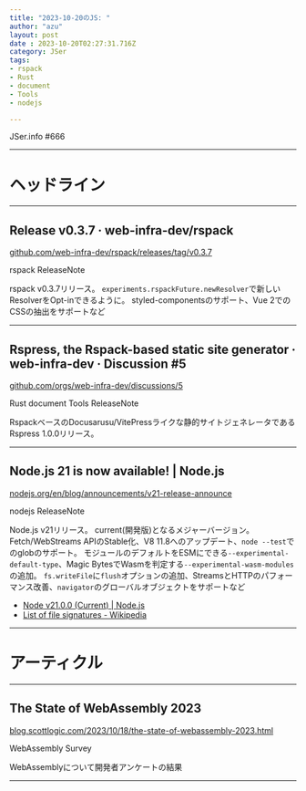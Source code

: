 ```yaml
---
title: "2023-10-20のJS: "
author: "azu"
layout: post
date : 2023-10-20T02:27:31.716Z
category: JSer
tags:
- rspack
- Rust
- document
- Tools
- nodejs

---
```


JSer.info #666

----

<h1 class="site-genre">ヘッドライン</h1>

----

## Release v0.3.7 · web-infra-dev/rspack
[github.com/web-infra-dev/rspack/releases/tag/v0.3.7](https://github.com/web-infra-dev/rspack/releases/tag/v0.3.7 "Release v0.3.7 · web-infra-dev/rspack")
<p class="jser-tags jser-tag-icon"><span class="jser-tag">rspack</span> <span class="jser-tag">ReleaseNote</span></p>

rspack v0.3.7リリース。
`experiments.rspackFuture.newResolver`で新しいResolverをOpt-inできるように。
styled-componentsのサポート、Vue 2でのCSSの抽出をサポートなど


----

## Rspress, the Rspack-based static site generator · web-infra-dev · Discussion #5
[github.com/orgs/web-infra-dev/discussions/5](https://github.com/orgs/web-infra-dev/discussions/5 "Rspress, the Rspack-based static site generator · web-infra-dev · Discussion #5")
<p class="jser-tags jser-tag-icon"><span class="jser-tag">Rust</span> <span class="jser-tag">document</span> <span class="jser-tag">Tools</span> <span class="jser-tag">ReleaseNote</span></p>

RspackベースのDocusarusu/VitePressライクな静的サイトジェネレータであるRspress 1.0.0リリース。


----

## Node.js 21 is now available! | Node.js
[nodejs.org/en/blog/announcements/v21-release-announce](https://nodejs.org/en/blog/announcements/v21-release-announce "Node.js 21 is now available! | Node.js")
<p class="jser-tags jser-tag-icon"><span class="jser-tag">nodejs</span> <span class="jser-tag">ReleaseNote</span></p>

Node.js v21リリース。
current(開発版)となるメジャーバージョン。
Fetch/WebStreams APIのStable化、V8 11.8へのアップデート、`node --test`でのglobのサポート。
モジュールのデフォルトをESMにできる`--experimental-default-type`、Magic BytesでWasmを判定する`--experimental-wasm-modules`の追加。
`fs.writeFile`に`flush`オプションの追加、StreamsとHTTPのパフォーマンス改善、`navigator`のグローバルオブジェクトをサポートなど

- [Node v21.0.0 (Current) | Node.js](https://nodejs.org/en/blog/release/v21.0.0 "Node v21.0.0 (Current) | Node.js")
- [List of file signatures - Wikipedia](https://en.wikipedia.org/wiki/List_of_file_signatures "List of file signatures - Wikipedia")

----
<h1 class="site-genre">アーティクル</h1>

----

## The State of WebAssembly 2023
[blog.scottlogic.com/2023/10/18/the-state-of-webassembly-2023.html](https://blog.scottlogic.com/2023/10/18/the-state-of-webassembly-2023.html "The State of WebAssembly 2023")
<p class="jser-tags jser-tag-icon"><span class="jser-tag">WebAssembly</span> <span class="jser-tag">Survey</span></p>

WebAssemblyについて開発者アンケートの結果


----
